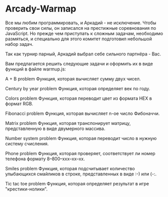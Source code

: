 # Arcady-Warmap
Все мы любим программировать, и Аркадий - не исключение.
Чтобы проверить свои силы, он записался на престижные соревнования по JavaScript.
Но прежде чем приступать к сложным задачам, необходимо размяться, и специально для этого комитет подготовил небольшой набор задач.

Так как турнир парный, Аркадий выбрал себе сильного партнёра - Вас.

Вам предлагается решить следующие задачи и оформить их в виде функций в файле warmup.js:

A + B problem
Функция, которая вычисляет сумму двух чисел.

Century by year problem
Функция, которая определяет век по году.

Colors problem
Функция, которая переводит цвет из формата HEX в формат RGB.

Fibonacci problem
Функция, которая вычисляет n-ое число Фибоначчи.

Matrix problem
Функция, которая транспонирует матрицу, представленную в виде двумерного массива.

Number system problem
Функция, которая переводит число в нужную систему счисления.

Phone problem
Функция, которая проверяет, соответствует ли номер телефона формату 8–800–xxx–xx–xx.

Smiles problem
Функция, которая подсчитывает количество улыбающихся смайликов в строке, представленных в виде :-) или (-:.

Tic tac toe problem
Функция, которая определяет результат в игре "крестики-нолики".
